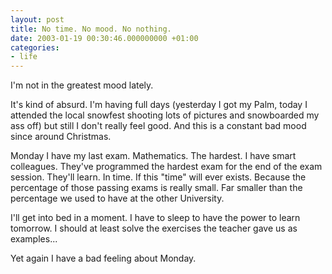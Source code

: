 ```yaml
---
layout: post
title: No time. No mood. No nothing.
date: 2003-01-19 00:30:46.000000000 +01:00
categories:
- life
---
```

I'm not in the greatest mood lately.

It's kind of absurd. I'm having full days (yesterday I got my Palm, today I attended the local snowfest shooting lots of pictures and snowboarded my ass off) but still I don't really feel good. And this is a constant bad mood since around Christmas.

Monday I have my last exam. Mathematics. The hardest. I have smart colleagues. They've programmed the hardest exam for the end of the exam session. They'll learn. In time. If this "time" will ever exists. Because the percentage of those passing exams is really small. Far smaller than the percentage we used to have at the other University.

I'll get into bed in a moment. I have to sleep to have the power to learn tomorrow. I should at least solve the exercises the teacher gave us as examples...

Yet again I have a bad feeling about Monday.
